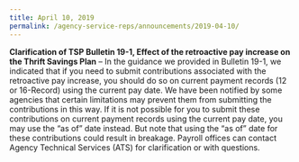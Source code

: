 ```yaml
---
title: April 10, 2019
permalink: /agency-service-reps/announcements/2019-04-10/
---
```

**Clarification of TSP Bulletin 19-1, Effect of the retroactive pay increase on the Thrift Savings Plan** – In the guidance we provided in Bulletin 19-1, we indicated that if you need to submit contributions associated with the retroactive pay increase, you should do so on current payment records (12 or 16-Record) using the current pay date. We have been notified by some agencies that certain limitations may prevent them from submitting the contributions in this way. If it is not possible for you to submit these contributions on current payment records using the current pay date, you may use the “as of” date instead. But note that using the “as of” date for these contributions could result in breakage. Payroll offices can contact Agency Technical Services (ATS) for clarification or with questions.
